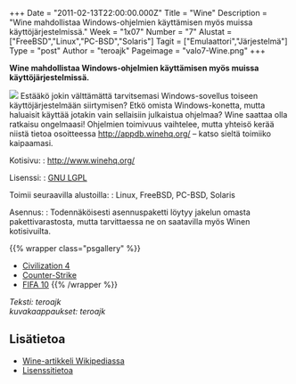 +++
Date = "2011-02-13T22:00:00.000Z"
Title = "Wine"
Description = "Wine mahdollistaa Windows-ohjelmien käyttämisen myös muissa käyttöjärjestelmissä."
Week = "1x07"
Number = "7"
Alustat = ["FreeBSD","Linux","PC-BSD","Solaris"]
Tagit = ["Emulaattori","Järjestelmä"]
Type = "post"
Author = "teroajk"
Pageimage = "valo7-Wine.png"
+++


**Wine mahdollistaa Windows-ohjelmien käyttämisen myös muissa
käyttöjärjestelmissä.**

![ ](/images/valo7-Wine.png "fig:valo7-Wine.png") Estääkö jokin välttämättä
tarvitsemasi Windows-sovellus toiseen käyttöjärjestelmään siirtymisen?
Etkö omista Windows-konetta, mutta haluaisit käyttää jotakin vain
sellaisiin julkaistua ohjelmaa? Wine saattaa olla ratkaisu ongelmaasi!
Ohjelmien toimivuus vaihtelee, mutta yhteisö kerää niistä tietoa
osoitteessa <http://appdb.winehq.org/> – katso sieltä toimiiko
kaipaamasi.

Kotisivu:
:    <http://www.winehq.org/>

Lisenssi:
:    [GNU LGPL](GNU_LGPL)

Toimii seuraavilla alustoilla:
:    Linux, FreeBSD, PC-BSD, Solaris

Asennus:
:    Todennäköisesti asennuspaketti löytyy jakelun omasta pakettivarastosta, mutta tarvittaessa ne on saatavilla myös Winen kotisivuilta.

{{% wrapper class="psgallery" %}}
* [Civilization 4](/images/Wine_civ4-2.png "fig:Wine_civ4-2.png")
* [Counter-Strike](/images/Wine_cs-source.png "fig:Wine_cs-source.png")
* [FIFA 10](/images/Wine-fifa10.png "fig:Wine-fifa10.png")
{{% /wrapper %}}

*Teksti: teroajk* <br />
*kuvakaappaukset: teroajk*

Lisätietoa
----------

-   [Wine-artikkeli Wikipediassa](http://fi.wikipedia.org/wiki/Wine "wikilink")
-   [Lisenssitietoa](http://wiki.winehq.org/Licensing "wikilink")

